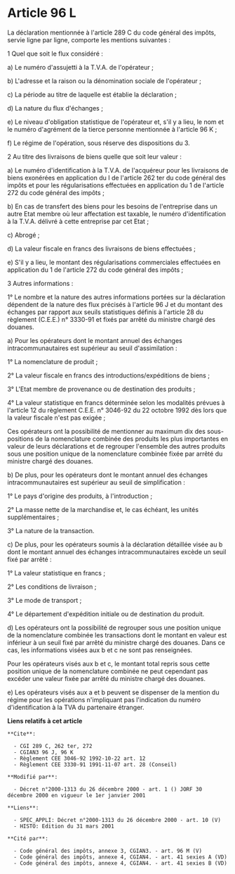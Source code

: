 # Article 96 L

La déclaration mentionnée à l'article 289 C du code général des impôts, servie ligne par ligne, comporte les mentions
suivantes :

1 Quel que soit le flux considéré :

a) Le numéro d'assujetti à la T.V.A. de l'opérateur ;

b) L'adresse et la raison ou la dénomination sociale de l'opérateur ;

c) La période au titre de laquelle est établie la déclaration ;

d) La nature du flux d'échanges ;

e) Le niveau d'obligation statistique de l'opérateur et, s'il y a lieu, le nom et le numéro d'agrément de la tierce personne
mentionnée à l'article 96 K ;

f) Le régime de l'opération, sous réserve des dispositions du 3.

2 Au titre des livraisons de biens quelle que soit leur valeur :

a) Le numéro d'identification à la T.V.A. de l'acquéreur pour les livraisons de biens exonérées en application du I de
l'article 262 ter du code général des impôts et pour les régularisations effectuées en application du 1 de l'article 272 du
code général des impôts ;

b) En cas de transfert des biens pour les besoins de l'entreprise dans un autre Etat membre où leur affectation est taxable,
le numéro d'identification à la T.V.A. délivré à cette entreprise par cet Etat ;

c) Abrogé ;

d) La valeur fiscale en francs des livraisons de biens effectuées ;

e) S'il y a lieu, le montant des régularisations commerciales effectuées en application du 1 de l'article 272 du code général
des impôts ;

3 Autres informations :

1° Le nombre et la nature des autres informations portées sur la déclaration dépendent de la nature des flux précisés à
l'article 96 J et du montant des échanges par rapport aux seuils statistiques définis à l'article 28 du règlement (C.E.E.) n°
3330-91 et fixés par arrêté du ministre chargé des douanes.

a) Pour les opérateurs dont le montant annuel des échanges intracommunautaires est supérieur au seuil d'assimilation :

1° La nomenclature de produit ;

2° La valeur fiscale en francs des introductions/expéditions de biens ;

3° L'Etat membre de provenance ou de destination des produits ;

4° La valeur statistique en francs déterminée selon les modalités prévues à l'article 12 du règlement C.E.E. n° 3046-92 du 22
octobre 1992 dès lors que la valeur fiscale n'est pas exigée ;

Ces opérateurs ont la possibilité de mentionner au maximum dix des sous-positions de la nomenclature combinée des produits
les plus importantes en valeur de leurs déclarations et de regrouper l'ensemble des autres produits sous une position unique
de la nomenclature combinée fixée par arrêté du ministre chargé des douanes.

b) De plus, pour les opérateurs dont le montant annuel des échanges intracommunautaires est supérieur au seuil de
simplification :

1° Le pays d'origine des produits, à l'introduction ;

2° La masse nette de la marchandise et, le cas échéant, les unités supplémentaires ;

3° La nature de la transaction.

c) De plus, pour les opérateurs soumis à la déclaration détaillée visée au b dont le montant annuel des échanges
intracommunautaires excède un seuil fixé par arrêté :

1° La valeur statistique en francs ;

2° Les conditions de livraison ;

3° Le mode de transport ;

4° Le département d'expédition initiale ou de destination du produit.

d) Les opérateurs ont la possibilité de regrouper sous une position unique de la nomenclature combinée les transactions dont
le montant en valeur est inférieur à un seuil fixé par arrêté du ministre chargé des douanes. Dans ce cas, les informations
visées aux b et c ne sont pas renseignées.

Pour les opérateurs visés aux b et c, le montant total repris sous cette position unique de la nomenclature combinée ne peut
cependant pas excéder une valeur fixée par arrêté du ministre chargé des douanes.

e) Les opérateurs visés aux a et b peuvent se dispenser de la mention du régime pour les opérations n'impliquant pas
l'indication du numéro d'identification à la TVA du partenaire étranger.

**Liens relatifs à cet article**

	**Cite**:

	  - CGI 289 C, 262 ter, 272
	  - CGIAN3 96 J, 96 K
	  - Règlement CEE 3046-92 1992-10-22 art. 12
	  - Règlement CEE 3330-91 1991-11-07 art. 28 (Conseil)

	**Modifié par**:

	  - Décret n°2000-1313 du 26 décembre 2000 - art. 1 () JORF 30 décembre 2000 en vigueur le 1er janvier 2001

	**Liens**:

	  - SPEC_APPLI: Décret n°2000-1313 du 26 décembre 2000 - art. 10 (V)
	  - HISTO: Edition du 31 mars 2001

	**Cité par**:

	  - Code général des impôts, annexe 3, CGIAN3. - art. 96 M (V)
	  - Code général des impôts, annexe 4, CGIAN4. - art. 41 sexies A (VD)
	  - Code général des impôts, annexe 4, CGIAN4. - art. 41 sexies B (VD)
